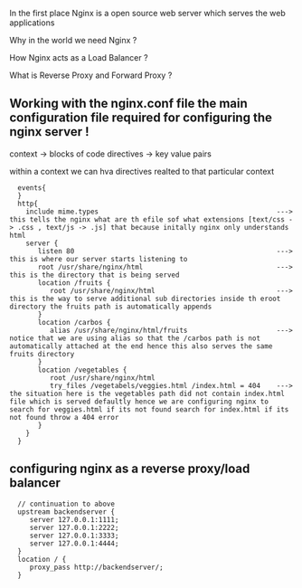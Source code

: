 In the first place Nginx is a open source web server which serves the web applications

Why in the world we need Nginx ?

How Nginx acts as a Load Balancer ?

What is Reverse Proxy and Forward Proxy ?

## Working with the nginx.conf file the main configuration file required for configuring the nginx server !
context    -> blocks of code
directives -> key value pairs

within a context we can hva directives realted to that particular context 

```
  events{
  }
  http{
    include mime.types                                            ---> this tells the nginx what are th efile sof what extensions [text/css -> .css , text/js -> .js] that because initally nginx only understands html
    server {
       listen 80                                                  ---> this is where our server starts listening to
       root /usr/share/nginx/html                                 ---> this is the directory that is being served
       location /fruits {
          root /usr/share/nginx/html                              ---> this is the way to serve additional sub directories inside th eroot directory the fruits path is automatically appends 
       }
       location /carbos {
          alias /usr/share/nginx/html/fruits                      ---> notice that we are using alias so that the /carbos path is not automatically attached at the end hence this also serves the same fruits directory
       }
       location /vegetables {
          root /usr/share/nginx/html
          try_files /vegetabels/veggies.html /index.html = 404    ---> the situation here is the vegetables path did not contain index.html file which is served defaultly hence we are configuring nginx to search for veggies.html if its not found search for index.html if its not found throw a 404 error
       }
    }
  }
```
## configuring nginx as a reverse proxy/load balancer

```
  // continuation to above
  upstream backendserver {
     server 127.0.0.1:1111;
     server 127.0.0.1:2222;
     server 127.0.0.1:3333;
     server 127.0.0.1:4444;
  }
  location / {
     proxy_pass http://backendserver/;
  }
```
